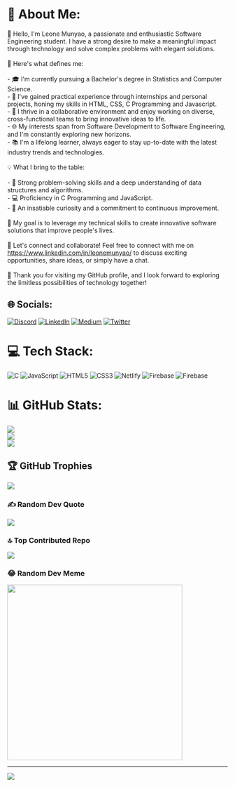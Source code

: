# 💫 About Me:
👋 Hello, I'm Leone Munyao, a passionate and enthusiastic Software Engineering student. I have a strong desire to make a meaningful impact through technology and solve complex problems with elegant solutions.<br><br>🌟 Here's what defines me:<br><br>- 🎓 I'm currently pursuing a Bachelor's degree in Statistics and Computer Science.<br>- 💼 I've gained practical experience through internships and personal projects, honing my skills in HTML, CSS, C Programming and Javascript.<br>- 🚀 I thrive in a collaborative environment and enjoy working on diverse, cross-functional teams to bring innovative ideas to life.<br>- 🌐 My interests span from Software Development to Software Engineering, and I'm constantly exploring new horizons.<br>- 📚 I'm a lifelong learner, always eager to stay up-to-date with the latest industry trends and technologies.<br><br>💡 What I bring to the table:<br><br>- 🧠 Strong problem-solving skills and a deep understanding of data structures and algorithms.<br>- 💻 Proficiency in C Programming and JavaScript.<br>- 🌱 An insatiable curiosity and a commitment to continuous improvement.<br><br>🥇 My goal is to leverage my technical skills to create innovative software solutions that improve people's lives.<br><br>💌 Let's connect and collaborate! Feel free to connect with me on https://www.linkedin.com/in/leonemunyao/ to discuss exciting opportunities, share ideas, or simply have a chat.<br><br>🚀 Thank you for visiting my GitHub profile, and I look forward to exploring the limitless possibilities of technology together!<br>


## 🌐 Socials:
[![Discord](https://img.shields.io/badge/Discord-%237289DA.svg?logo=discord&logoColor=white)](https://discord.gg/leon_50015) [![LinkedIn](https://img.shields.io/badge/LinkedIn-%230077B5.svg?logo=linkedin&logoColor=white)](https://linkedin.com/in/leonemunyao/) [![Medium](https://img.shields.io/badge/Medium-12100E?logo=medium&logoColor=white)](https://medium.com/@https://medium.com/@leonemunyao) [![Twitter](https://img.shields.io/badge/Twitter-%231DA1F2.svg?logo=Twitter&logoColor=white)](https://twitter.com/https://twitter.com/leon_munyao) 

# 💻 Tech Stack:
![C](https://img.shields.io/badge/c-%2300599C.svg?style=for-the-badge&logo=c&logoColor=white) ![JavaScript](https://img.shields.io/badge/javascript-%23323330.svg?style=for-the-badge&logo=javascript&logoColor=%23F7DF1E) ![HTML5](https://img.shields.io/badge/html5-%23E34F26.svg?style=for-the-badge&logo=html5&logoColor=white) ![CSS3](https://img.shields.io/badge/css3-%231572B6.svg?style=for-the-badge&logo=css3&logoColor=white) ![Netlify](https://img.shields.io/badge/netlify-%23000000.svg?style=for-the-badge&logo=netlify&logoColor=#00C7B7) ![Firebase](https://img.shields.io/badge/firebase-%23039BE5.svg?style=for-the-badge&logo=firebase) ![Firebase](https://img.shields.io/badge/Firebase-039BE5?style=for-the-badge&logo=Firebase&logoColor=white)
# 📊 GitHub Stats:
![](https://github-readme-stats.vercel.app/api?username=leonemunyao&theme=tokyonight&hide_border=false&include_all_commits=true&count_private=true)<br/>
![](https://github-readme-streak-stats.herokuapp.com/?user=leonemunyao&theme=tokyonight&hide_border=false)<br/>
![](https://github-readme-stats.vercel.app/api/top-langs/?username=leonemunyao&theme=tokyonight&hide_border=false&include_all_commits=true&count_private=true&layout=compact)

## 🏆 GitHub Trophies
![](https://github-profile-trophy.vercel.app/?username=leonemunyao&theme=matrix&no-frame=false&no-bg=false&margin-w=4)

### ✍️ Random Dev Quote
![](https://quotes-github-readme.vercel.app/api?type=horizontal&theme=radical)

### 🔝 Top Contributed Repo
![](https://github-contributor-stats.vercel.app/api?username=leonemunyao&limit=5&theme=nord&combine_all_yearly_contributions=true)

### 😂 Random Dev Meme
<img src='https://randommeme-five.vercel.app/' style="height: 400px;"/>

---
[![](https://visitcount.itsvg.in/api?id=leonemunyao&icon=0&color=0)](https://visitcount.itsvg.in)

<!-- Proudly created with GPRM ( https://gprm.itsvg.in ) -->
